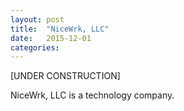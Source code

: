 ```yaml
---
layout: post
title:  "NiceWrk, LLC"
date:   2015-12-01
categories: 
---
```

[UNDER CONSTRUCTION]

NiceWrk, LLC is a technology company.

